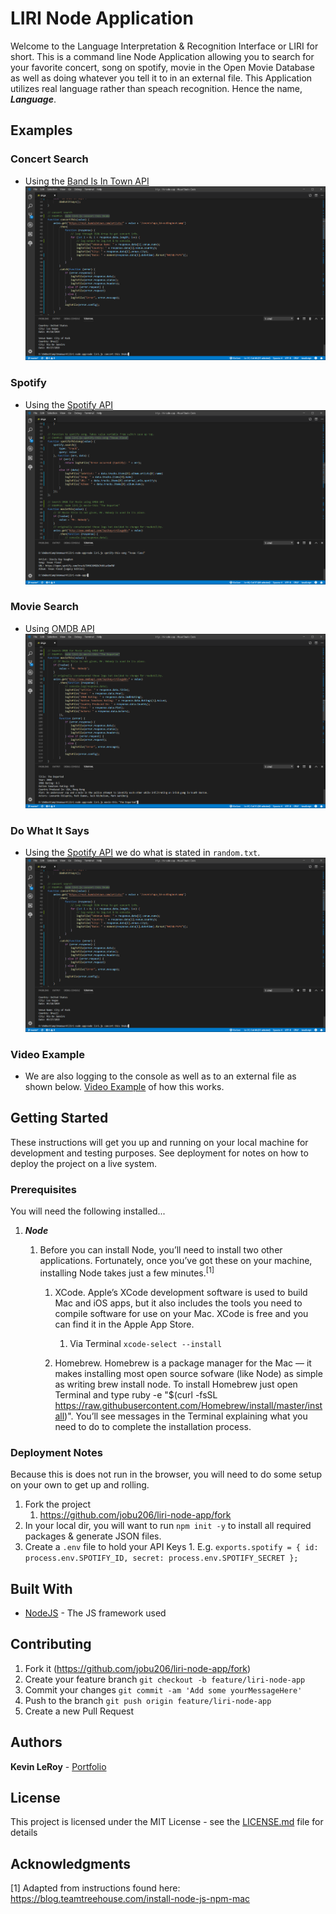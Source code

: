 # LIRI Node Application

Welcome to the Language Interpretation & Recognition Interface or LIRI for short. This is a command line Node Application allowing you to search for your favorite concert, song on spotify, movie in the Open Movie Database as well as doing whatever you tell it to in an external file. This Application utilizes real language rather than speach recognition. Hence the name, _**Language**_.

## Examples

### Concert Search

- Using the [Band Is In Town API](https://app.swaggerhub.com/apis-docs/Bandsintown/PublicAPI/3.0.0)
  ![Screenshot](assets/images/concertThis.PNG)

### Spotify

- Using the [Spotify API](https://developer.spotify.com/web-api/)
  ![Screenshot](assets/images/spotifyThisSong.PNG)

### Movie Search

- Using [OMDB API](https://omdbapi.com)
  ![Screenshot](assets/images/movieThis.PNG)

### Do What It Says

- Using the [Spotify API](https://developer.spotify.com/web-api/) we do what is stated in `random.txt`.
  ![Screenshot](assets/images/concertThis.PNG)

### Video Example

- We are also logging to the console as well as to an external file as shown below.
  [Video Example](https://drive.google.com/file/d/1bKHRPvV-t3534G0PAqvLVRhkzPGERxx5/view) of how this works.

## Getting Started

These instructions will get you up and running on your local machine for development and testing purposes. See deployment for notes on how to deploy the project on a live system.

### Prerequisites

You will need the following installed...

1. **_Node_**

   1. Before you can install Node, you’ll need to install two other applications. Fortunately, once you’ve got these on your machine, installing Node takes just a few minutes.<sup>[1]</sup>

      1. XCode. Apple’s XCode development software is used to build Mac and iOS apps, but it also includes the tools you need to compile software for use on your Mac. XCode is free and you can find it in the Apple App Store.

         1. Via Terminal `xcode-select --install`

      1. Homebrew. Homebrew is a package manager for the Mac — it makes installing most open source sofware (like Node) as simple as writing brew install node. To install Homebrew just open Terminal and type ruby -e "$(curl -fsSL https://raw.githubusercontent.com/Homebrew/install/master/install)". You’ll see messages in the Terminal explaining what you need to do to complete the installation process.

### Deployment Notes

Because this is does not run in the browser, you will need to do some setup on your own to get up and rolling.

1. Fork the project
   1. https://github.com/jobu206/liri-node-app/fork
1. In your local dir, you will want to run `npm init -y` to install all required packages & generate JSON files.
1. Create a `.env` file to hold your API Keys 1. E.g. `exports.spotify = { id: process.env.SPOTIFY_ID, secret: process.env.SPOTIFY_SECRET };`

## Built With

- [NodeJS](https://nodejs.org/en/) - The JS framework used

## Contributing

1. Fork it (https://github.com/jobu206/liri-node-app/fork)
1. Create your feature branch `git checkout -b feature/liri-node-app`
1. Commit your changes `git commit -am 'Add some yourMessageHere'`
1. Push to the branch `git push origin feature/liri-node-app`
1. Create a new Pull Request

## Authors

**Kevin LeRoy** - [Portfolio](https://jobu206.github.io/Official-Portfolio)

## License

This project is licensed under the MIT License - see the [LICENSE.md](LICENSE.md) file for details

## Acknowledgments

[1] Adapted from instructions found here: https://blog.teamtreehouse.com/install-node-js-npm-mac
